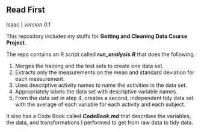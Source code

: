 ## Read First ##

Isaac | *version 0.1*

This repository includes my stuffs for **Getting and Cleaning Data Course Project**. 

The repo contains an R script called ***run_analysis.R*** that does the following.



1. Merges the training and the test sets to create one data set.
2. Extracts only the measurements on the mean and standard deviation for each measurement.
3. Uses descriptive activity names to name the activities in the data set.
4. Appropriately labels the data set with descriptive variable names.
5. From the data set in step 4, creates a second, independent tidy data set with the average of each variable for each activity and each subject.


It also has a Code Book called ***CodeBook.md*** that describes the variables, the data, and transformations I performed to get from raw data to tidy data.